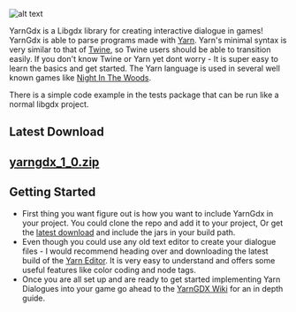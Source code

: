 ![alt text](https://github.com/kyperbelt/YarnGdx/blob/master/yarngdxlogo.png "Yarn GDX Logo")

YarnGdx is a Libgdx library for creating interactive dialogue in games! YarnGdx is able to parse programs made with [Yarn][1]. Yarn's minimal syntax is very similar to that of [Twine][2], so Twine users should be able to transition easily. If you don't know Twine or Yarn yet dont worry - It is super easy to learn the basics and get started. The Yarn language is used in several well known games like [Night In The Woods][20].

There is a simple code example in the tests package that can be run like a normal libgdx project.


## Latest Download
[yarngdx_1_0.zip][100]
---

## Getting Started
- First thing you want figure out is how you want to include YarnGdx in your project. You could clone the repo and add it to your project, Or get the [latest download][100] and include the jars in your build path. 
- Even though you could use any old text editor to create your dialogue files - I would recommend heading over and downloading the latest build of the [Yarn Editor][5]. It is very easy to understand and offers some useful features like color coding and node tags.
- Once you are all set up and are ready to get started implementing Yarn Dialogues into your game go ahead to the [YarnGDX Wiki][4] for an in depth guide. 









<!---  LINKS --->
[1]:https://github.com/infiniteammoinc/Yarn
[2]:http://twinery.org/
[3]:https://github.com/thesecretlab/YarnSpinner
[4]:https://github.com/kyperbelt/YarnGdx/wiki
[5]:https://github.com/InfiniteAmmoInc/Yarn#builds


<!--- NOTABLE GAMES --->
[20]:http://nightinthewoods.com/

<!---EXTERNALS --->
[100]:https://drive.google.com/uc?id=114-k45BfesuC3XKMTzRpbQ6YTK0N-Zek&export=download
